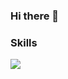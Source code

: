 ### Hi there 👋


### Skills
<img src="https://img.shields.io/badge/logo-javascript-blue?logo=javascript&logoColor=white"/>
